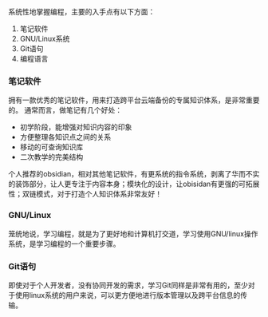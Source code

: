 系统性地掌握编程，主要的入手点有以下方面：
1. 笔记软件
2. GNU/Linux系统
3. Git语句
4. 编程语言



### 笔记软件
拥有一款优秀的笔记软件，用来打造跨平台云端备份的专属知识体系，是非常重要的。
通常而言，做笔记有几个好处：
- 初学阶段，能增强对知识内容的印象
- 方便整理各知识点之间的关系
- 移动的可查询知识库
- 二次教学的完美结构

个人推荐的obsidian，相对其他笔记软件，有更系统的指令系统，剥离了华而不实的装饰部分，让人更专注于内容本身；模块化的设计，让obisidan有更强的可拓展性；双链模式，对于打造个人知识体系非常友好！

### GNU/Linux
笼统地说，学习编程，就是为了更好地和计算机打交道，学习使用GNU/linux操作系统，是学习编程的一个重要步骤。


### Git语句
即使对于个人开发者，没有协同开发的需求，学习Git同样是非常有用的，至少对于使用linux系统的用户来说，可以更方便地进行版本管理以及跨平台信息的传输。
